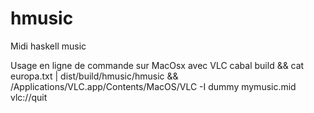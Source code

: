 # hmusic
Midi haskell music

Usage en ligne de commande sur MacOsx avec VLC
cabal build && cat europa.txt | dist/build/hmusic/hmusic && /Applications/VLC.app/Contents/MacOS/VLC -I dummy mymusic.mid vlc://quit
